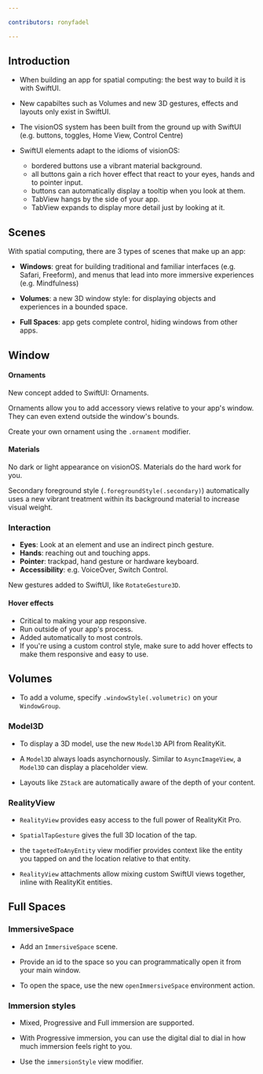 ```yaml
---

contributors: ronyfadel

---
```


## Introduction

* When building an app for spatial computing: the best way to build it is with SwiftUI.

* New capabiltes such as Volumes and new 3D gestures, effects and layouts only exist in SwiftUI.

* The visionOS system has been built from the ground up with SwiftUI (e.g. buttons, toggles, Home View, Control Centre)

* SwiftUI elements adapt to the idioms of visionOS:
	* bordered buttons use a vibrant material background.
	* all buttons gain a rich hover effect that react to your eyes, hands and to pointer input.
	* buttons can automatically display a tooltip when you look at them.
	* TabView hangs by the side of your app.
	* TabView expands to display more detail just by looking at it.

## Scenes

With spatial computing, there are 3 types of scenes that make up an app:
* **Windows**: great for building traditional and familiar interfaces (e.g. Safari, Freeform), and menus that lead into more immersive experiences (e.g. Mindfulness)

* **Volumes**: a new 3D window style: for displaying objects and experiences in a bounded space.

* **Full Spaces**: app gets complete control, hiding windows from other apps.

## Window

#### Ornaments

New concept added to SwiftUI: Ornaments.

Ornaments allow you to add accessory views relative to your app's window. They can even extend outside the window's bounds.

Create your own ornament using the `.ornament` modifier.

#### Materials

No dark or light appearance on visionOS. Materials do the hard work for you.

Secondary foreground style (`.foregroundStyle(.secondary)`) automatically uses a new vibrant treatment within its background material to increase visual weight.

### Interaction
- **Eyes**: Look at an element and use an indirect pinch gesture.
- **Hands**: reaching out and touching apps.
- **Pointer**: trackpad, hand gesture or hardware keyboard.
- **Accessibility**: e.g. VoiceOver, Switch Control.

New gestures added to SwiftUI, like `RotateGesture3D`.

#### Hover effects
* Critical to making your app responsive.
* Run outside of your app's process.
* Added automatically to most controls.
* If you're using a custom control style, make sure to add hover effects to make them responsive and easy to use.

## Volumes
* To add a volume, specify `.windowStyle(.volumetric)` on your `WindowGroup`.

### Model3D

* To display a 3D model, use the new `Model3D` API from RealityKit.

* A `Model3D` always loads asynchornously. Similar to `AsyncImageView`, a `Model3D` can display a placeholder view.

* Layouts like `ZStack` are automatically aware of the depth of your content.

### RealityView

* `RealityView` provides easy access to the full power of RealityKit Pro.

* `SpatialTapGesture` gives the full 3D location of the tap.

* the `tagetedToAnyEntity` view modifier provides context like the entity you tapped on and the location relative to that entity.

* `RealityView` attachments allow mixing custom SwiftUI views together, inline with RealityKit entities.

## Full Spaces

### ImmersiveSpace

* Add an `ImmersiveSpace` scene.

* Provide an id to the space so you can programmatically open it from your main window.

* To open the space, use the new `openImmersiveSpace` environment action.

### Immersion styles
* Mixed, Progressive and Full immersion are supported.

* With Progressive immersion, you can use the digital dial to dial in how much immersion feels right to you.

* Use the `immersionStyle` view modifier.
